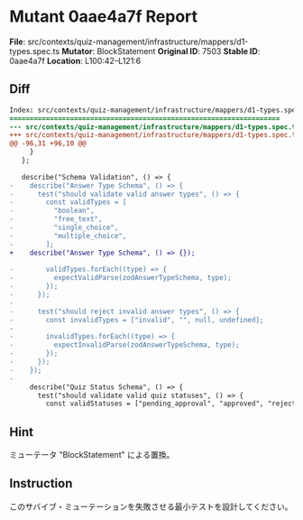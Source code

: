 # Mutant 0aae4a7f Report

**File**: src/contexts/quiz-management/infrastructure/mappers/d1-types.spec.ts
**Mutator**: BlockStatement
**Original ID**: 7503
**Stable ID**: 0aae4a7f
**Location**: L100:42–L121:6

## Diff

```diff
Index: src/contexts/quiz-management/infrastructure/mappers/d1-types.spec.ts
===================================================================
--- src/contexts/quiz-management/infrastructure/mappers/d1-types.spec.ts	original
+++ src/contexts/quiz-management/infrastructure/mappers/d1-types.spec.ts	mutated #7503
@@ -96,31 +96,10 @@
     }
   };
 
   describe("Schema Validation", () => {
-    describe("Answer Type Schema", () => {
-      test("should validate valid answer types", () => {
-        const validTypes = [
-          "boolean",
-          "free_text",
-          "single_choice",
-          "multiple_choice",
-        ];
+    describe("Answer Type Schema", () => {});
 
-        validTypes.forEach((type) => {
-          expectValidParse(zodAnswerTypeSchema, type);
-        });
-      });
-
-      test("should reject invalid answer types", () => {
-        const invalidTypes = ["invalid", "", null, undefined];
-
-        invalidTypes.forEach((type) => {
-          expectInvalidParse(zodAnswerTypeSchema, type);
-        });
-      });
-    });
-
     describe("Quiz Status Schema", () => {
       test("should validate valid quiz statuses", () => {
         const validStatuses = ["pending_approval", "approved", "rejected"];
```

## Hint

ミューテータ "BlockStatement" による置換。

## Instruction

このサバイブ・ミューテーションを失敗させる最小テストを設計してください。
